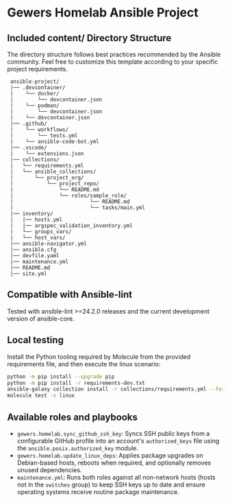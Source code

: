 # Gewers Homelab Ansible Project

## Included content/ Directory Structure

The directory structure follows best practices recommended by the Ansible
community. Feel free to customize this template according to your specific
project requirements.

```
 ansible-project/
 |── .devcontainer/
 |    └── docker/
 |        └── devcontainer.json
 |    └── podman/
 |        └── devcontainer.json
 |    └── devcontainer.json
 |── .github/
 |    └── workflows/
 |        └── tests.yml
 |    └── ansible-code-bot.yml
 |── .vscode/
 |    └── extensions.json
 |── collections/
 |   └── requirements.yml
 |   └── ansible_collections/
 |       └── project_org/
 |           └── project_repo/
 |               └── README.md
 |               └── roles/sample_role/
 |                         └── README.md
 |                         └── tasks/main.yml
 |── inventory/
 |   |── hosts.yml
 |   |── argspec_validation_inventory.yml
 |   └── groups_vars/
 |   └── host_vars/
 |── ansible-navigator.yml
 |── ansible.cfg
 |── devfile.yaml
 |── maintenance.yml
 |── README.md
 |── site.yml
```

## Compatible with Ansible-lint

Tested with ansible-lint >=24.2.0 releases and the current development version
of ansible-core.

## Local testing

Install the Python tooling required by Molecule from the provided requirements
file, and then execute the linux scenario:

```bash
python -m pip install --upgrade pip
python -m pip install -r requirements-dev.txt
ansible-galaxy collection install -r collections/requirements.yml --force
molecule test -s linux
```

## Available roles and playbooks

- `gewers.homelab.sync_github_ssh_key`: Syncs SSH public keys from a configurable GitHub profile into an account's
  `authorized_keys` file using the `ansible.posix.authorized_key` module.
- `gewers.homelab.update_linux_deps`: Applies package upgrades on Debian-based hosts, reboots when required, and
  optionally removes unused dependencies.
- `maintenance.yml`: Runs both roles against all non-network hosts (hosts not in the `switches` group) to keep SSH keys
  up to date and ensure operating systems receive routine package maintenance.
